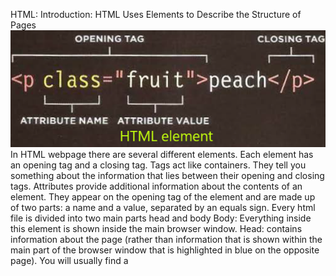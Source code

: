 HTML:
Introduction:
HTML Uses Elements to Describe the Structure of Pages
![image of HTML element](/images/class01/HTML-element.png) <br />
In HTML webpage there are several different elements. Each element has an opening tag and a closing tag. Tags act like containers. They tell you something about the information that lies between their opening and closing tags.
Attributes provide additional information about the contents of an element. They appear on the opening tag of the element and are made up of two parts: a name and a value, separated by an equals sign.
Every html file is divided into two main parts head and body
Body: Everything inside this element is shown inside the main browser window.
Head: contains information about the page (rather than information that is shown within the main part of the browser window that is highlighted in blue on the opposite page). You will usually find a <title> element inside the <head> element.
Title: The contents of the <title> element are either shown in the top of the browser, above where you usually type in the URL of the page you want to visit, or on the tab for that page (if your browser uses tabs to allow you to view multiple pages at the same time).
<br />
Extra markup:
-How to make a comment in html?
 If you want to add a comment to your code that will not be visible in the user's browser, you can add the text between these characters:
<!-- comment goes here -->
- ID attribute: 
       - used to uniquely identify that element from other elements on the page (usually to style it differently than any other instance of the same element on the page using css)
       - Its value should start with a letter or an underscore
- Class attribute: to identify several elements as being different from the other elements on the page (usually all the elements with the same class attribute value will have the same style)
- Block elements: elements will always appear to start on a new line in the browser window.
       - Examples of block elements are <h1>, <p>, <ul>, and <li>.
- Inline element: elements will always appear to continue on the same line as their neighboring elements.
       - Examples of inline elements are \<a>, \<b>, \<em>, and \<img>.
- div: The <div> element allows you to group a set of elements together in one block-level box.
- span: The <span> element acts like an inline equivalent of the <div> element
      - usually used to contain a section of text or to contain a number of inline elements for styling it differently from the surrounding.
Iframe: An iframe is like a little window that has been cut into your page, and in that window you can see another page.
 - meta : The <meta> element lives inside the <head> element and contains information about that web page such as the Description and Keywords to make the page appears on search engines when they search for those keywords.
- Escape characters: allows to show some characters that are reserved by html code on the web browser window by typing a special code for each character
  - for example to write a left angled bracket, you can use either &lt; or &#60;
<br />
	HTML5 layout
For a long time, web page authors used <div> elements to group together related elements on the page, Authors used class or id attributes to indicate the role of the <div> element in the structure of the page.
HTML5 introduces a new set of elements that allow you to divide up the parts of a page. The names of these elements indicate the kind of content you will find in them
Example: <header>, <nav>, <aside>, <footer>, <article>, <section>, <hgroup>
Each of the previous elements acts like a block level element like the <div> but also describes the content inside them.
<header>: appears on the top of page. Also can be set for individual section or article, usually contains the title, the logo and the navigation bar.
<footer>: appears on the bottom of page, could be set for individual article or section, and usually contains the copyright and terms of policies
<nav>: contain the major navigational blocks on the site like links to each page on the site.
<article>: acts as a container for any section of a page that could stand alone and potentially be syndicated.
<aside>: 
- When the <aside> element is used inside an <article> element, it should contain information that is related to the article but not essential to its overall meaning. For example, a pullquote or glossary.
- When it is used outside of an <article> element, it acts as a container for content that is related to the entire page. Such as containing links to other sections of the site, a list of recent posts, a search box.
<section>: groups related content together, and typically each section would have its own heading, or used to divide an element into parts.
<hgroup>: to group together a set of one or more <h1> through <h6> elements so that they are treated as one single heading.
<figure>: used to contain any content that is referenced from the main flow of an article. But usually used to contain images or videos and add a text under them to describe them using <figcaption>.
<div>: to group a set of elements together in one block-level box, and used where there is no suitable element to group a set of elements.

Linking around block level element: to turn an entire block into a link by placing an <a> element around a block level element that contains child elements, usually used to redirect the user into an advertising webpages.
<br />
Process & design
How to make a better website surfing experience?
- Design your website by answering each question below to determine what needs to appear on your site
1. who are your visitors?
Every website should be designed for the target. It is therefore very important to understand who your target audience is. Like what’s their ages, countries, gender, average income, …
Does the website targets individuals or companies?
make a category of people who visit your site and collect information about them
2. why they visit your website?
Are they looking for some entertainment or they need to achieve a specific goal? are they after a general information or they want them specific? Do they need to be introduced to the service or product you offer? Do they need to contact you?
3. make a list of reasons why people would visit your website by collecting information
4. what information visitors need in order to achieve their goals quickly and effectively?
Make sure that all the provided information and products or services are relevant to the visitor goals
5. determine which parts of the site will be updated frequently (like latest news)
- Site Map: a diagram of the pages that will be used to structure the site, and it will show how those pages can be grouped.
Organize the information on your website into sections or pages so that it would be easier for visitors to navigate and find the information they seek
- wireframes: a simple sketch of the key information that needs to go on each page of a site. It shows the hierarchy of the information and how much space it might require.
- Organizing and prioritizing information on a page helps users understand its importance and what order to read it in.
By making parts of the page look distinct from surrounding content, designers draw attention to (or away from) those items.
create something known as a visual hierarchy to help users focus on the key messages that will draw people's attention, and then guide them to subsequent messages.
Grouping together related content into blocks or chunks makes the page look simpler (and easier to understand).
You can differentiate between pieces of information using size, color, and style.
You can use grouping and similarity to help simplify the information you present.
- design navigation bar:
It should be concise (quick and easy to read), clear (Users should be able to predict the kind of information that they will find on the page before clicking on the link), selective (only reflect the sections or content of the site), context (lets the user know where they are in the website at that moment. Using a different color or some kind of visual marker to indicate the current page is a good way to do this), interactive, and consistent.

<hr />
<hr />
# Java Script

![image of javascript](https://hackernoon.com/hn-images/1*bxEkHw1xewxOFjmGunb-Cw.png)
## Introduction:
java script allows you to make web pages more interactive by accessing and modifying the content and markup used in web page while it is being viewed in the browser.

- you can use java script to select any element like h1 or any elements with a specific class attribute or Id attribute
- you can use java script to add elements, attributes, text, and images to the page, or remove them.
- you can specify a set of steps (script) for the browser to follow, which allows it to access or change the content of the page.
- You can specify that a script should run when a specific event has occurred.
<br />
## The abc of programming
### What is script in java script?
**A script is a series of instructions that a computer can follow to achieve a goal.**
*   scripts are made up of instructions a computer can follow step by step.
* the browser could run different parts of the script depending on how the user interacts with the webpage.
### How to write a script?
1- define the goal you want to achieve
2- split the goal out into a series of tasks
3- code each step
* Often scripts will need to perform different tasks in different situations. You can use flowcharts to work out how the tasks fit together. The flowcharts show the paths between each step.
<br />
### Computers create models of the word using data
A computer has no predefined concept of what kind of real -world object each model represents so programmers create a very different kind of model using data because the data is all the computer needs in order to follow the instructions you give it to carry out its tasks.
- objects: In computer programming, each physical thing in the world can be represented as an object and each object can have its own properties, events, and methods
 - Each property has a name and a value, and each of these name/value pairs tells you something about each individual instance of the object.
 - Event: people interact with objects. These interactions can change the values of the properties in these objects. a script will state which events the programmer wants to respond to, and what part of the script should be run when each of those events occur
 - method: Methods represent things people need to do with objects. They can retrieve or update the values of an object's properties. In general, it represents a task.
All of the previous relate to each other: events can trigger methods, and methods can retrieve or update an object's properties.
<hr />
## web browsers are programs built using objects
Web browsers create similar models of the web page they are showing and of the browser window that the page is being shown in.
- window object: The browser represents each window or tab using a window object. 
- document object: The current web page loaded into each window is modelled using a document object which represents an HTML page.
  - Using the document object, you can access and change what content users see on the page and respond to how they interact with it.
## how a browser sees a webpage?
#### how a browser interprets the HTML code and applies styling to it?
1. receive a page as an HTML code
2. create a model of the page and store it in the memory
3. use a rendering engine to show the page on screen
<hr />
## how do I write a script for a webpage?
![image of html&css&js](https://www.10bestdesign.com/blog/content/images/2018/03/30.png)
Web developers usually talk about three languages that are used to create web pages: HTML, CSS, and JavaScript. usually kept in separate files. Each language forms a separate layer with a different purpose:
1. content layer (.html files): This is where the **content** of the page lives. The HTML gives the page structure and adds semantics.
2. presentation layer (.css files): applies **styling** to the content
3. behavior layer (.js files): adding **interactivity** and changes the page behaves
** JavaScript is written in plain text, just like HTML and CSS, so you do not need any new tools to write a script.
### linking to a java script file from an html page
use the HTML <script> element to tell the browser it is coming across a script. Its src attribute whose value is the path to the script tells the browser where the JavaScript file is stored.
 - you can also put your scripts in the <script> element without defining any source or using an external java script file.
** scripts are usually added just before the closing </body> tag (this is often considered a better place to put your scripts).
## how to use objects and methods?
![image of javascript line](/images/class01/js-line.png)
* the **document** object represents the entire web page
* **the write()**method of the **document** allows new content to be written into the page ***where the <script>element sits.***
* parameter: a piece of information required by the **method** in order to work
* member operator: used to access the members of an object (using the dot between the object name and the member you want)
  * members: **methods and properties** for a specific object

** When the browser comes across a <script> element, it stops to load the script and then checks to see if it needs to do anything.
